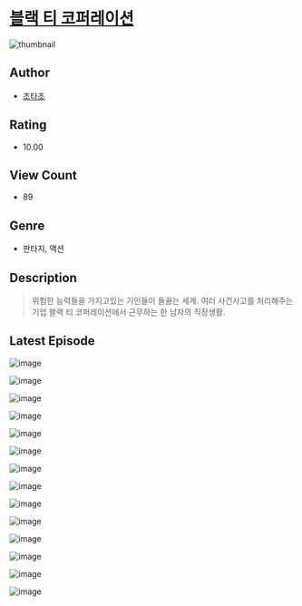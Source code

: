 # [블랙 티 코퍼레이션](https://comic.naver.com/challenge/list?titleId=811260)
![thumbnail](https://image-comic.pstatic.net/user_contents_data/challenge_comic/2023/05/25/295993/upload_7220732983445238117_480x623.jpeg)

## Author
- [조타조](https://comic.naver.com/artistTitle?id=295993)

## Rating
- 10.00

## View Count
- 89

## Genre
- 판타지, 액션

## Description
> 위험한 능력들을 가지고있는 기인들이 들끓는 세계. 여러 사건사고를 처리해주는 기업 블랙 티 코퍼레이션에서 근무하는 한 남자의 직장생활.


## Latest Episode
![image](https://image-comic.pstatic.net/user_contents_data/challenge_comic/2023/05/25/295993/upload_3978430226553189429.jpeg)

![image](https://image-comic.pstatic.net/user_contents_data/challenge_comic/2023/05/25/295993/upload_4049642501566969401.jpeg)

![image](https://image-comic.pstatic.net/user_contents_data/challenge_comic/2023/05/25/295993/upload_3559585573421343800.jpeg)

![image](https://image-comic.pstatic.net/user_contents_data/challenge_comic/2023/05/25/295993/upload_7077186041101693751.jpeg)

![image](https://image-comic.pstatic.net/user_contents_data/challenge_comic/2023/05/25/295993/upload_7292281490765329715.jpeg)

![image](https://image-comic.pstatic.net/user_contents_data/challenge_comic/2023/05/25/295993/upload_3775531821863940409.jpeg)

![image](https://image-comic.pstatic.net/user_contents_data/challenge_comic/2023/05/25/295993/upload_7377797996238484833.jpeg)

![image](https://image-comic.pstatic.net/user_contents_data/challenge_comic/2023/05/25/295993/upload_7378415938866196579.jpeg)

![image](https://image-comic.pstatic.net/user_contents_data/challenge_comic/2023/05/25/295993/upload_3689681989082035510.jpeg)

![image](https://image-comic.pstatic.net/user_contents_data/challenge_comic/2023/05/25/295993/upload_7003769656850200934.jpeg)

![image](https://image-comic.pstatic.net/user_contents_data/challenge_comic/2023/05/25/295993/upload_3907266737396082020.jpeg)

![image](https://image-comic.pstatic.net/user_contents_data/challenge_comic/2023/05/25/295993/upload_7075213518016100409.jpeg)

![image](https://image-comic.pstatic.net/user_contents_data/challenge_comic/2023/05/25/295993/upload_3978426033943699768.jpeg)

![image](https://image-comic.pstatic.net/user_contents_data/challenge_comic/2023/05/25/295993/upload_3690472726934873701.jpeg)
